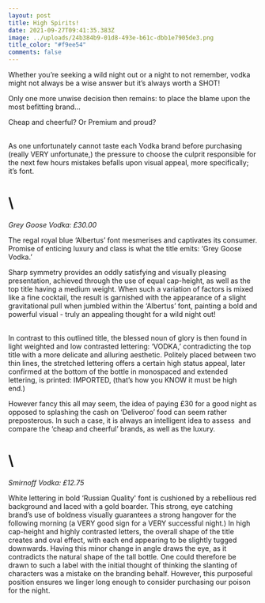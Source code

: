 ```yaml
---
layout: post
title: High Spirits!
date: 2021-09-27T09:41:35.383Z
image: ../uploads/24b384b9-01d8-493e-b61c-dbb1e7905de3.png
title_color: "#f9ee54"
comments: false
---
```

Whether you’re seeking a wild night out or a night to not remember, vodka might not always be a wise answer but it’s always worth a SHOT! 

Only one more unwise decision then remains: to place the blame upon the most befitting brand… 



Cheap and cheerful? Or Premium and proud?

\
As one unfortunately cannot taste each Vodka brand before purchasing (really VERY unfortunate,) the pressure to choose the culprit responsible for the next few hours mistakes befalls upon visual appeal, more specifically; it’s font.

# \
*Grey Goose Vodka: £30.00*

The regal royal blue ‘Albertus’ font mesmerises and captivates its consumer. Promise of enticing luxury and class is what the title emits: ‘Grey Goose Vodka.’ 



Sharp symmetry provides an oddly satisfying and visually pleasing presentation, achieved through the use of equal cap-height, as well as the top title having a medium weight. When such a variation of factors is mixed like a fine cocktail, the result is garnished with the appearance of a slight gravitational pull when jumbled within the ‘Albertus’ font, painting a bold and powerful visual - truly an appealing thought for a wild night out!

\
In contrast to this outlined title, the blessed noun of glory is then found in light weighted and low contrasted lettering: ‘VODKA,’ contradicting the top title with a more delicate and alluring aesthetic. Politely placed between two thin lines, the stretched lettering offers a certain high status appeal, later confirmed at the bottom of the bottle in monospaced and extended lettering, is printed: IMPORTED, (that’s how you KNOW it must be high end.) 



However fancy this all may seem, the idea of paying £30 for a good night as opposed to splashing the cash on ‘Deliveroo’ food can seem rather preposterous. In such a case, it is always an intelligent idea to assess  and compare the ‘cheap and cheerful’ brands, as well as the luxury.

# \
*Smirnoff Vodka: £12.75*

White lettering in bold ‘Russian Quality' font is cushioned by a rebellious red background and laced with a gold boarder. This strong, eye catching brand’s use of boldness visually guarantees a strong hangover for the following morning (a VERY good sign for a VERY successful night.) In high cap-height and highly contrasted letters, the overall shape of the title creates and oval effect, with each end appearing to be slightly tugged downwards. Having this minor change in angle draws the eye, as it contradicts the natural shape of the tall bottle. One could therefore be drawn to such a label with the initial thought of thinking the slanting of characters was a mistake on the branding behalf. However, this purposeful position ensures we linger long enough to consider purchasing our poison for the night.
